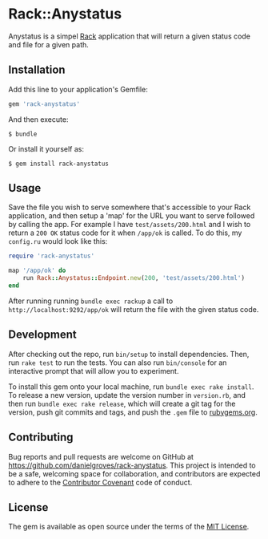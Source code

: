 # Rack::Anystatus

Anystatus is a simpel [Rack]() application that will return a given status code and file for a given path. 

## Installation

Add this line to your application's Gemfile:

```ruby
gem 'rack-anystatus'
```

And then execute:

    $ bundle

Or install it yourself as:

    $ gem install rack-anystatus

## Usage

Save the file you wish to serve somewhere that's accessible to your Rack application, and then setup a 'map' for the URL you want to serve followed by calling the app. For example I have `test/assets/200.html` and I wish to return a `200 OK` status code for it when `/app/ok` is called. To do this, my `config.ru` would look like this:

```ruby
require 'rack-anystatus'

map '/app/ok' do 
    run Rack::Anystatus::Endpoint.new(200, 'test/assets/200.html')
end
```

After running running `bundle exec rackup` a call to `http://localhost:9292/app/ok` will return the file with the given status code.

## Development

After checking out the repo, run `bin/setup` to install dependencies. Then, run `rake test` to run the tests. You can also run `bin/console` for an interactive prompt that will allow you to experiment.

To install this gem onto your local machine, run `bundle exec rake install`. To release a new version, update the version number in `version.rb`, and then run `bundle exec rake release`, which will create a git tag for the version, push git commits and tags, and push the `.gem` file to [rubygems.org](https://rubygems.org).

## Contributing

Bug reports and pull requests are welcome on GitHub at https://github.com/danielgroves/rack-anystatus. This project is intended to be a safe, welcoming space for collaboration, and contributors are expected to adhere to the [Contributor Covenant](http://contributor-covenant.org) code of conduct.


## License

The gem is available as open source under the terms of the [MIT License](http://opensource.org/licenses/MIT).

